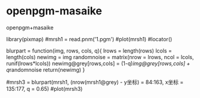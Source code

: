 # openpgm-masaike
openpgm+masaike

library(pixmap)
#mrsh1 = read.pnm('1.pgm')
#plot(mrsh1)
#locator()

blurpart = function(img, rows, cols, q){
    lrows = length(rows)
    lcols = length(cols)
    newimg = img
    randomnoise = matrix(nrow = lrows, ncol = lcols, runif(lrows*lcols))
    newimg@grey[rows,cols] = (1-q)*img@grey[rows,cols] + q*randomnoise
    return(newimg)
}

#mrsh3 = blurpart(mrsh1, (nrow(mrsh1@grey) - y坐标) = 84:163, x坐标 = 135:177, q = 0.65)
#plot(mrsh3)
